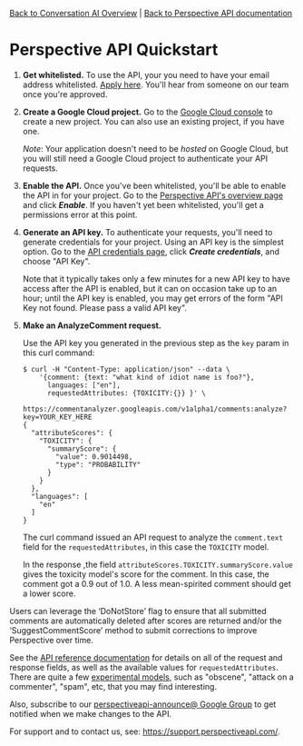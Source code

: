 [Back to Conversation AI Overview](https://conversationai.github.io/) | [Back to Perspective API documentation](https://github.com/conversationai/perspectiveapi/blob/master/README.md)

# Perspective API Quickstart

1.  **Get whitelisted.** To use the API, your you need to have your email
    address whitelisted. [Apply here](https://www.perspectiveapi.com/). You'll
    hear from someone on our team once you're approved.

2.  **Create a Google Cloud project.** Go to the [Google Cloud
    console](https://console.developers.google.com/) to create a new project.
    You can also use an existing project, if you have one.

    *Note*: Your application doesn't need to be *hosted* on Google Cloud, but
    you will still need a Google Cloud project to authenticate your API
    requests.

3.  **Enable the API.** Once you've been whitelisted, you'll be able to enable
    the API in for your project. Go to the [Perspective API's overview
    page](https://console.developers.google.com/apis/api/commentanalyzer.googleapis.com/overview)
    and click **_Enable_**. If you haven't yet been whitelisted, you'll get a
    permissions error at this point.
    
4.  **Generate an API key.** To authenticate your requests, you'll need to
    generate credentials for your project. Using an API key is the simplest
    option. Go to the [API credentials
    page](https://console.developers.google.com/apis/credentials), click
    **_Create credentials_**, and choose "API Key".
    
    Note that it typically takes only a few minutes for a new API key to 
    have access after the API is enabled, but it can on occasion 
    take up to an hour; until the API key is enabled, you may get errors of
    the form "API Key not found. Please pass a valid API key".

5.  **Make an AnalyzeComment request.**

    Use the API key you generated in the previous step as the `key` param in
    this curl command:

    ```shell
    $ curl -H "Content-Type: application/json" --data \
        '{comment: {text: "what kind of idiot name is foo?"},
          languages: ["en"],
          requestedAttributes: {TOXICITY:{}} }' \
        https://commentanalyzer.googleapis.com/v1alpha1/comments:analyze?key=YOUR_KEY_HERE
    {
      "attributeScores": {
        "TOXICITY": {
          "summaryScore": {
            "value": 0.9014498,
            "type": "PROBABILITY"
          }
        }
      },
      "languages": [
        "en"
      ]
    }
    ```

    The curl command issued an API request to analyze the `comment.text` field
    for the `requestedAttributes`, in this case the `TOXICITY` model.

    In the response ,the field `attributeScores.TOXICITY.summaryScore.value`
    gives the toxicity model's score for the comment. In this case, the comment
    got a 0.9 out of 1.0. A less mean-spirited comment should get a lower score.
    
Users can leverage the ‘DoNotStore’ flag to ensure that all submitted comments are automatically deleted after scores are returned and/or the ‘SuggestCommentScore’ method to submit corrections to improve Perspective over time.  

See the [API reference documentation](api_reference.md) for details on all of
the request and response fields, as well as the available values for
`requestedAttributes`. There are quite a few
[experimental models](https://github.com/conversationai/perspectiveapi/blob/master/api_reference.md#models),
such as "obscene", "attack on a commenter", "spam", etc, that you may find
interesting.

Also, subscribe to our
[perspectiveapi-announce@ Google Group](https://groups.google.com/forum/#!forum/perspective-announce/join) to
get notified when we make changes to the API.

For support and to contact us, see: https://support.perspectiveapi.com/. 
